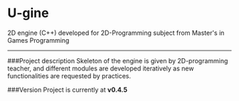 # U-gine
2D engine (C++) developed for 2D-Programming subject from Master's in Games Programming
___

###Project description
Skeleton of the engine is given by 2D-programming teacher, and different modules are developed iteratively as new functionalities are requested by practices.

###Version
Project is currently at **v0.4.5**
